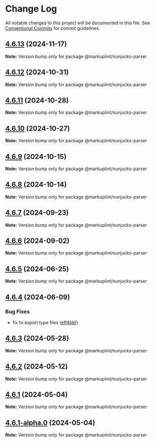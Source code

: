 # Change Log

All notable changes to this project will be documented in this file.
See [Conventional Commits](https://conventionalcommits.org) for commit guidelines.

## [4.6.13](https://github.com/markuplint/markuplint/compare/@markuplint/nunjucks-parser@4.6.12...@markuplint/nunjucks-parser@4.6.13) (2024-11-17)

**Note:** Version bump only for package @markuplint/nunjucks-parser

## [4.6.12](https://github.com/markuplint/markuplint/compare/@markuplint/nunjucks-parser@4.6.11...@markuplint/nunjucks-parser@4.6.12) (2024-10-31)

**Note:** Version bump only for package @markuplint/nunjucks-parser

## [4.6.11](https://github.com/markuplint/markuplint/compare/@markuplint/nunjucks-parser@4.6.10...@markuplint/nunjucks-parser@4.6.11) (2024-10-28)

**Note:** Version bump only for package @markuplint/nunjucks-parser

## [4.6.10](https://github.com/markuplint/markuplint/compare/@markuplint/nunjucks-parser@4.6.9...@markuplint/nunjucks-parser@4.6.10) (2024-10-27)

**Note:** Version bump only for package @markuplint/nunjucks-parser

## [4.6.9](https://github.com/markuplint/markuplint/compare/@markuplint/nunjucks-parser@4.6.8...@markuplint/nunjucks-parser@4.6.9) (2024-10-15)

**Note:** Version bump only for package @markuplint/nunjucks-parser

## [4.6.8](https://github.com/markuplint/markuplint/compare/@markuplint/nunjucks-parser@4.6.7...@markuplint/nunjucks-parser@4.6.8) (2024-10-14)

**Note:** Version bump only for package @markuplint/nunjucks-parser

## [4.6.7](https://github.com/markuplint/markuplint/compare/@markuplint/nunjucks-parser@4.6.6...@markuplint/nunjucks-parser@4.6.7) (2024-09-23)

**Note:** Version bump only for package @markuplint/nunjucks-parser

## [4.6.6](https://github.com/markuplint/markuplint/compare/@markuplint/nunjucks-parser@4.6.5...@markuplint/nunjucks-parser@4.6.6) (2024-09-02)

**Note:** Version bump only for package @markuplint/nunjucks-parser

## [4.6.5](https://github.com/markuplint/markuplint/compare/@markuplint/nunjucks-parser@4.6.4...@markuplint/nunjucks-parser@4.6.5) (2024-06-25)

**Note:** Version bump only for package @markuplint/nunjucks-parser

## [4.6.4](https://github.com/markuplint/markuplint/compare/@markuplint/nunjucks-parser@4.6.3...@markuplint/nunjucks-parser@4.6.4) (2024-06-09)

### Bug Fixes

- fix to export type files ([eff4bbf](https://github.com/markuplint/markuplint/commit/eff4bbfd127574809dc5e15d7cafe87699758ee0))

## [4.6.3](https://github.com/markuplint/markuplint/compare/@markuplint/nunjucks-parser@4.6.2...@markuplint/nunjucks-parser@4.6.3) (2024-05-28)

**Note:** Version bump only for package @markuplint/nunjucks-parser

## [4.6.2](https://github.com/markuplint/markuplint/compare/@markuplint/nunjucks-parser@4.6.1...@markuplint/nunjucks-parser@4.6.2) (2024-05-12)

**Note:** Version bump only for package @markuplint/nunjucks-parser

## [4.6.1](https://github.com/markuplint/markuplint/compare/@markuplint/nunjucks-parser@4.6.1-alpha.0...@markuplint/nunjucks-parser@4.6.1) (2024-05-04)

**Note:** Version bump only for package @markuplint/nunjucks-parser

## [4.6.1-alpha.0](https://github.com/markuplint/markuplint/compare/@markuplint/nunjucks-parser@4.6.0...@markuplint/nunjucks-parser@4.6.1-alpha.0) (2024-05-04)

**Note:** Version bump only for package @markuplint/nunjucks-parser
